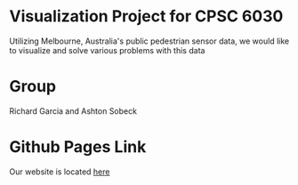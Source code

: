 # Visualization Project for CPSC 6030

Utilizing Melbourne, Australia's public pedestrian sensor data, we would like to visualize and solve various problems with this data

# Group

Richard Garcia and Ashton Sobeck

# Github Pages Link

Our website is located [here](https://ashsobeck.github.io/melbourne-pedestrian-visualization/)
